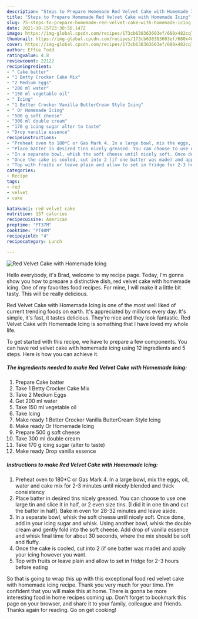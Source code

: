 ```yaml
---
description: "Steps to Prepare Homemade Red Velvet Cake with Homemade Icing"
title: "Steps to Prepare Homemade Red Velvet Cake with Homemade Icing"
slug: 75-steps-to-prepare-homemade-red-velvet-cake-with-homemade-icing
date: 2021-10-15T23:30:50.147Z
image: https://img-global.cpcdn.com/recipes/173cb638363603ef/680x482cq70/red-velvet-cake-with-homemade-icing-recipe-main-photo.jpg
thumbnail: https://img-global.cpcdn.com/recipes/173cb638363603ef/680x482cq70/red-velvet-cake-with-homemade-icing-recipe-main-photo.jpg
cover: https://img-global.cpcdn.com/recipes/173cb638363603ef/680x482cq70/red-velvet-cake-with-homemade-icing-recipe-main-photo.jpg
author: Effie Todd
ratingvalue: 4.8
reviewcount: 22122
recipeingredient:
- " Cake batter"
- "1 Betty Crocker Cake Mix"
- "2 Medium Eggs"
- "200 ml water"
- "150 ml vegetable oil"
- " Icing"
- "1 Better Crocker Vanilla ButterCream Style Icing"
- " Or Homemade Icing"
- "500 g soft cheese"
- "300 ml double cream"
- "170 g icing sugar alter to taste"
- "Drop vanilla essence"
recipeinstructions:
- "Preheat oven to 180*C or Gas Mark 4. In a large bowl, mix the eggs, oil, water and cake mix for 2-3 minutes until nicely blended and thick consistency"
- "Place batter in desired tins nicely greased. You can choose to use one large tin and slice it in half, or 2 even size tins. [I did it in one tin and cut the batter in half]. Bake in oven for 28-32 minutes and leave aside."
- "In a separate bowl, whisk the soft cheese until nicely soft. Once done, add in your icing sugar and whisk. Using another bowl, whisk the double cream and gently fold into the soft cheese. Add drop of vanilla essence and whisk final time for about 30 seconds, where the mix should be soft and fluffy."
- "Once the cake is cooled, cut into 2 (if one batter was made) and apply your icing however you want."
- "Top with fruits or leave plain and allow to set in fridge for 2-3 hours before eating"
categories:
- Recipe
tags:
- red
- velvet
- cake

katakunci: red velvet cake 
nutrition: 157 calories
recipecuisine: American
preptime: "PT37M"
cooktime: "PT40M"
recipeyield: "4"
recipecategory: Lunch

---
```



![Red Velvet Cake with Homemade Icing](https://img-global.cpcdn.com/recipes/173cb638363603ef/680x482cq70/red-velvet-cake-with-homemade-icing-recipe-main-photo.jpg)

Hello everybody, it's Brad, welcome to my recipe page. Today, I'm gonna show you how to prepare a distinctive dish, red velvet cake with homemade icing. One of my favorites food recipes. For mine, I will make it a little bit tasty. This will be really delicious.



Red Velvet Cake with Homemade Icing is one of the most well liked of current trending foods on earth. It's appreciated by millions every day. It's simple, it's fast, it tastes delicious. They're nice and they look fantastic. Red Velvet Cake with Homemade Icing is something that I have loved my whole life.


To get started with this recipe, we have to prepare a few components. You can have red velvet cake with homemade icing using 12 ingredients and 5 steps. Here is how you can achieve it.

<!--inarticleads1-->

##### The ingredients needed to make Red Velvet Cake with Homemade Icing:

1. Prepare  Cake batter
1. Take 1 Betty Crocker Cake Mix
1. Take 2 Medium Eggs
1. Get 200 ml water
1. Take 150 ml vegetable oil
1. Take  Icing
1. Make ready 1 Better Crocker Vanilla ButterCream Style Icing
1. Make ready  Or Homemade Icing
1. Prepare 500 g soft cheese
1. Take 300 ml double cream
1. Take 170 g icing sugar (alter to taste)
1. Make ready Drop vanilla essence




<!--inarticleads2-->

##### Instructions to make Red Velvet Cake with Homemade Icing:

1. Preheat oven to 180*C or Gas Mark 4. In a large bowl, mix the eggs, oil, water and cake mix for 2-3 minutes until nicely blended and thick consistency
1. Place batter in desired tins nicely greased. You can choose to use one large tin and slice it in half, or 2 even size tins. [I did it in one tin and cut the batter in half]. Bake in oven for 28-32 minutes and leave aside.
1. In a separate bowl, whisk the soft cheese until nicely soft. Once done, add in your icing sugar and whisk. Using another bowl, whisk the double cream and gently fold into the soft cheese. Add drop of vanilla essence and whisk final time for about 30 seconds, where the mix should be soft and fluffy.
1. Once the cake is cooled, cut into 2 (if one batter was made) and apply your icing however you want.
1. Top with fruits or leave plain and allow to set in fridge for 2-3 hours before eating




So that is going to wrap this up with this exceptional food red velvet cake with homemade icing recipe. Thank you very much for your time. I'm confident that you will make this at home. There is gonna be more interesting food in home recipes coming up. Don't forget to bookmark this page on your browser, and share it to your family, colleague and friends. Thanks again for reading. Go on get cooking!
